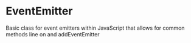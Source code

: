 # EventEmitter
Basic class for event emitters within JavaScript that allows for common methods line on and addEventEmitter
